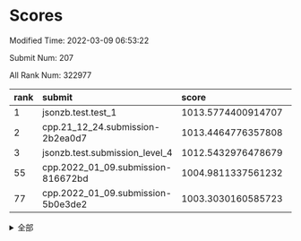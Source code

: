 # Scores

Modified Time: 2022-03-09 06:53:22

Submit Num: 207

All Rank Num: 322977

| rank |               submit               |       score        |       sigma        | pk_num |
| :--- | :--------------------------------- | :----------------- | :----------------- | :----- |
| 1    | jsonzb.test.test_1                 | 1013.5774400914707 | 0.8020533340509394 | 6246   |
| 2    | cpp.21_12_24.submission-2b2ea0d7   | 1013.4464776357808 | 0.7973199921651556 | 6239   |
| 3    | jsonzb.test.submission_level_4     | 1012.5432976478679 | 0.799336497705265  | 6245   |
| 55   | cpp.2022_01_09.submission-816672bd | 1004.9811337561232 | 0.7197392819278255 | 6247   |
| 77   | cpp.2022_01_09.submission-5b0e3de2 | 1003.3030160585723 | 0.7120721926092191 | 6242   |


<details>
<summary>全部</summary>

| rank |                 submit                 |       score        |       sigma        | pk_num |
| :--- | :------------------------------------- | :----------------- | :----------------- | :----- |
| 1    | jsonzb.test.test_1                     | 1013.5774400914707 | 0.8020533340509394 | 6246   |
| 2    | cpp.21_12_24.submission-2b2ea0d7       | 1013.4464776357808 | 0.7973199921651556 | 6239   |
| 3    | jsonzb.test.submission_level_4         | 1012.5432976478679 | 0.799336497705265  | 6245   |
| 4    | gobigger.level_3.submission_level_3_26 | 1011.6697227321744 | 0.77156809953916   | 6240   |
| 5    | gobigger.level_3.submission_level_3_1  | 1011.6035277734692 | 0.7745866115636241 | 6235   |
| 6    | gobigger.level_3.submission_level_3_5  | 1011.3775816501261 | 0.7921594306735216 | 6240   |
| 7    | gobigger.level_3.submission_level_3_14 | 1011.3519016952881 | 0.7594486870819489 | 6241   |
| 8    | gobigger.level_3.submission_level_3_33 | 1011.1251658511485 | 0.7775486579786587 | 6243   |
| 9    | gobigger.level_3.submission_level_3_10 | 1011.0612514566953 | 0.7747824855131126 | 6239   |
| 10   | gobigger.level_3.submission_level_3_9  | 1010.8677305657824 | 0.7425593716526427 | 6243   |
| 11   | gobigger.level_3.submission_level_3_18 | 1010.7632519628711 | 0.7979848110277472 | 6242   |
| 12   | gobigger.level_3.submission_level_3_46 | 1010.7017813754509 | 0.7649647717688427 | 6242   |
| 13   | gobigger.level_3.submission_level_3_2  | 1010.6696818936898 | 0.7596629199081212 | 6241   |
| 14   | gobigger.level_3.submission_level_3_6  | 1010.6162164775483 | 0.7573077834021594 | 6244   |
| 15   | gobigger.level_3.submission_level_3_19 | 1010.6009723680082 | 0.786263176873497  | 6239   |
| 16   | gobigger.level_3.submission_level_3_17 | 1010.574022626066  | 0.7603010256768501 | 6239   |
| 17   | gobigger.level_3.submission_level_3_48 | 1010.5604186634756 | 0.7681743529531528 | 6242   |
| 18   | gobigger.level_3.submission_level_3_11 | 1010.5389124092702 | 0.758845786905803  | 6244   |
| 19   | gobigger.level_3.submission_level_3_44 | 1010.519941707835  | 0.7718414840051677 | 6241   |
| 20   | gobigger.level_3.submission_level_3_40 | 1010.2648011666847 | 0.7650915697592116 | 6242   |
| 21   | gobigger.level_3.submission_level_3_21 | 1010.2614636680668 | 0.7550690173031244 | 6238   |
| 22   | gobigger.level_3.submission_level_3_47 | 1010.163398914615  | 0.7644662794005953 | 6243   |
| 23   | gobigger.level_3.submission_level_3_41 | 1010.1413674034642 | 0.778259082170174  | 6240   |
| 24   | gobigger.level_3.submission_level_3_31 | 1010.1253981151543 | 0.7546345661732272 | 6238   |
| 25   | gobigger.level_3.submission_level_3_27 | 1010.0793976936437 | 0.776063087192955  | 6242   |
| 26   | gobigger.level_3.submission_level_3_30 | 1010.065271738806  | 0.7654508946466604 | 6244   |
| 27   | gobigger.level_3.submission_level_3_45 | 1009.8333828500155 | 0.7653223866403146 | 6241   |
| 28   | gobigger.level_3.submission_level_3_12 | 1009.7650173903096 | 0.7421069757523631 | 6243   |
| 29   | gobigger.level_3.submission_level_3_28 | 1009.695460754876  | 0.7792555770424029 | 6243   |
| 30   | gobigger.level_3.submission_level_3_29 | 1009.6860278293453 | 0.7369025230211473 | 6241   |
| 31   | gobigger.level_3.submission_level_3_13 | 1009.6631410229064 | 0.7507448135305588 | 6240   |
| 32   | gobigger.level_3.submission_level_3_20 | 1009.6002700626084 | 0.7688605756456012 | 6241   |
| 33   | gobigger.level_3.submission_level_3_34 | 1009.575063334917  | 0.7666704988891341 | 6236   |
| 34   | gobigger.level_3.submission_level_3_7  | 1009.47246784543   | 0.754910563772174  | 6242   |
| 35   | gobigger.level_3.submission_level_3_37 | 1009.432825533017  | 0.7555043160528    | 6241   |
| 36   | gobigger.level_3.submission_level_3_8  | 1009.3696944887531 | 0.7330430528818793 | 6236   |
| 37   | gobigger.level_3.submission_level_3_0  | 1009.3517304860226 | 0.7414802636684994 | 6245   |
| 38   | gobigger.level_3.submission_level_3_25 | 1009.3413261724515 | 0.7433081208217979 | 6247   |
| 39   | gobigger.level_3.submission_level_3_3  | 1009.3345956488354 | 0.7446791625312381 | 6240   |
| 40   | gobigger.level_3.submission_level_3_23 | 1009.1667974575324 | 0.7504714949274556 | 6240   |
| 41   | gobigger.level_3.submission_level_3_43 | 1009.1651820307854 | 0.752759926571465  | 6244   |
| 42   | gobigger.level_3.submission_level_3_15 | 1009.10044798382   | 0.750896710593433  | 6241   |
| 43   | gobigger.level_3.submission_level_3_39 | 1009.0402915198791 | 0.7575651504489301 | 6242   |
| 44   | gobigger.level_3.submission_level_3_24 | 1009.001932743345  | 0.7602215633528658 | 6245   |
| 45   | gobigger.level_3.submission_level_3_4  | 1008.964888356437  | 0.7504236022031958 | 6242   |
| 46   | gobigger.level_3.submission_level_3_49 | 1008.9430480578014 | 0.7528673996009955 | 6233   |
| 47   | gobigger.level_3.submission_level_3_36 | 1008.7936029781289 | 0.7504636580724301 | 6239   |
| 48   | gobigger.level_3.submission_level_3_35 | 1008.7773954539776 | 0.7501863294650808 | 6240   |
| 49   | gobigger.level_3.submission_level_3_16 | 1008.4139205967413 | 0.7358758693058502 | 6238   |
| 50   | gobigger.level_3.submission_level_3_38 | 1008.4059877860051 | 0.7510955917446105 | 6242   |
| 51   | gobigger.level_3.submission_level_3_22 | 1008.3443370423898 | 0.7498384593220389 | 6236   |
| 52   | gobigger.level_3.submission_level_3_42 | 1008.1238457926123 | 0.7489901338902877 | 6240   |
| 53   | gobigger.level_3.submission_level_3_32 | 1008.060590871572  | 0.7372719982604058 | 6240   |
| 54   | gobigger.level_1.submission_level_1_37 | 1005.2112128505407 | 0.7116989701229659 | 6241   |
| 55   | cpp.2022_01_09.submission-816672bd     | 1004.9811337561232 | 0.7197392819278255 | 6247   |
| 56   | gobigger.level_1.submission_level_1_42 | 1004.6681448660929 | 0.7130782657127259 | 6238   |
| 57   | gobigger.level_1.submission_level_1_33 | 1004.4673484049922 | 0.7271565321241426 | 6240   |
| 58   | gobigger.level_1.submission_level_1_17 | 1004.3940109798212 | 0.7109769285871076 | 6241   |
| 59   | gobigger.level_1.submission_level_1_36 | 1004.3571235986    | 0.7191512630897691 | 6242   |
| 60   | gobigger.level_1.submission_level_1_11 | 1004.3344640047532 | 0.7205506371728636 | 6244   |
| 61   | gobigger.level_1.submission_level_1_38 | 1004.2860358659669 | 0.712699439140072  | 6235   |
| 62   | gobigger.level_1.submission_level_1_18 | 1004.2620391482096 | 0.7164420610632625 | 6243   |
| 63   | gobigger.level_1.submission_level_1_29 | 1004.1485067529775 | 0.7128300234155241 | 6239   |
| 64   | gobigger.level_1.submission_level_1_1  | 1004.039448609798  | 0.7022842457402159 | 6244   |
| 65   | gobigger.level_1.submission_level_1_20 | 1003.993497216989  | 0.7153560360247692 | 6235   |
| 66   | gobigger.level_1.submission_level_1_49 | 1003.9506756387634 | 0.7100293563863805 | 6246   |
| 67   | gobigger.level_1.submission_level_1_4  | 1003.9487646078668 | 0.7083574179157088 | 6236   |
| 68   | gobigger.level_1.submission_level_1_8  | 1003.9064715246262 | 0.7142545942445213 | 6245   |
| 69   | gobigger.level_1.submission_level_1_31 | 1003.8892416417749 | 0.7192097788081996 | 6239   |
| 70   | gobigger.level_1.submission_level_1_3  | 1003.7231898991341 | 0.7169613572524576 | 6239   |
| 71   | gobigger.level_1.submission_level_1_2  | 1003.5080193647597 | 0.7062880027410336 | 6237   |
| 72   | gobigger.level_1.submission_level_1_16 | 1003.4959932550287 | 0.7107970806155031 | 6242   |
| 73   | gobigger.level_1.submission_level_1_46 | 1003.4772381169372 | 0.7175278951431816 | 6242   |
| 74   | gobigger.level_1.submission_level_1_40 | 1003.3857281465181 | 0.7205748000902256 | 6240   |
| 75   | gobigger.level_1.submission_level_1_34 | 1003.3709400069595 | 0.7023465791097806 | 6240   |
| 76   | gobigger.level_1.submission_level_1_10 | 1003.3236328912581 | 0.7094786362500484 | 6243   |
| 77   | cpp.2022_01_09.submission-5b0e3de2     | 1003.3030160585723 | 0.7120721926092191 | 6242   |
| 78   | gobigger.level_1.submission_level_1_43 | 1003.3020326969266 | 0.7086336316883662 | 6242   |
| 79   | gobigger.level_1.submission_level_1_15 | 1003.3001196121054 | 0.7216625893641846 | 6244   |
| 80   | gobigger.level_1.submission_level_1_24 | 1003.2793139943326 | 0.7142315918997192 | 6239   |
| 81   | gobigger.level_1.submission_level_1_44 | 1003.2777101125425 | 0.7125371890440935 | 6240   |
| 82   | gobigger.level_1.submission_level_1_35 | 1003.2686658326504 | 0.7100037823330452 | 6237   |
| 83   | gobigger.level_1.submission_level_1_19 | 1003.2685457177246 | 0.7160893534994033 | 6242   |
| 84   | gobigger.level_1.submission_level_1_13 | 1003.2163302654899 | 0.7073553482715854 | 6242   |
| 85   | gobigger.level_1.submission_level_1_32 | 1003.17568589421   | 0.7226968237901555 | 6240   |
| 86   | gobigger.level_1.submission_level_1_28 | 1003.1650154693629 | 0.7205186465334128 | 6243   |
| 87   | gobigger.level_1.submission_level_1_25 | 1003.1533517358536 | 0.7235095543700578 | 6241   |
| 88   | gobigger.level_1.submission_level_1_0  | 1003.1453613680587 | 0.7140928069619646 | 6240   |
| 89   | gobigger.level_1.submission_level_1_5  | 1003.1233432994131 | 0.7243939888976034 | 6238   |
| 90   | gobigger.level_1.submission_level_1_14 | 1003.108461527074  | 0.7224241923881581 | 6241   |
| 91   | gobigger.level_1.submission_level_1_30 | 1003.0834507981822 | 0.723168556277812  | 6242   |
| 92   | gobigger.level_1.submission_level_1_22 | 1003.0279534158482 | 0.7159498955721303 | 6240   |
| 93   | gobigger.level_1.submission_level_1_47 | 1002.9880498376174 | 0.710729576313051  | 6239   |
| 94   | gobigger.level_1.submission_level_1_39 | 1002.9803301569332 | 0.7125632158613457 | 6245   |
| 95   | gobigger.level_1.submission_level_1_45 | 1002.9241457283388 | 0.7144915858611004 | 6245   |
| 96   | gobigger.level_1.submission_level_1_7  | 1002.8704240517021 | 0.7210925663427606 | 6242   |
| 97   | gobigger.level_1.submission_level_1_12 | 1002.8263067651493 | 0.706783560721164  | 6246   |
| 98   | gobigger.level_1.submission_level_1_23 | 1002.7385074072816 | 0.7250073985987401 | 6235   |
| 99   | gobigger.level_1.submission_level_1_21 | 1002.691168565693  | 0.7166113335322708 | 6237   |
| 100  | gobigger.level_1.submission_level_1_6  | 1002.6649932154372 | 0.7184126717120027 | 6242   |
| 101  | gobigger.level_1.submission_level_1_9  | 1002.5913955323897 | 0.7059591987297537 | 6240   |
| 102  | gobigger.level_1.submission_level_1_48 | 1002.0364536952599 | 0.7064896281098503 | 6243   |
| 103  | gobigger.level_1.submission_level_1_41 | 1001.8716286822794 | 0.7245215007041479 | 6243   |
| 104  | gobigger.level_1.submission_level_1_27 | 1001.7461706056662 | 0.7145243368248938 | 6245   |
| 105  | gobigger.level_1.submission_level_1_26 | 1001.5288259134368 | 0.7058922685747129 | 6242   |
| 106  | gobigger.random.submission_random_39   | 997.6079705344919  | 0.7105164423078002 | 6239   |
| 107  | gobigger.random.submission_random_20   | 997.5210231617905  | 0.7117325112401142 | 6237   |
| 108  | gobigger.random.submission_random_46   | 997.2068930166065  | 0.7000289061204537 | 6239   |
| 109  | gobigger.random.submission_random_23   | 996.9544318332875  | 0.7084114484263929 | 6237   |
| 110  | gobigger.random.submission_random_13   | 996.9104642884898  | 0.7003519350342273 | 6245   |
| 111  | gobigger.random.submission_random_7    | 996.7286503097845  | 0.708977652552143  | 6244   |
| 112  | gobigger.random.submission_random_28   | 996.5921990982619  | 0.7122650815275982 | 6244   |
| 113  | gobigger.random.submission_random_26   | 996.5826814787401  | 0.7156324561814478 | 6241   |
| 114  | gobigger.random.submission_random_17   | 996.5680191290618  | 0.7132935301399899 | 6241   |
| 115  | gobigger.random.submission_random_9    | 996.5366074619814  | 0.7282900671977578 | 6237   |
| 116  | gobigger.random.submission_random_49   | 996.52637308503    | 0.7062504088750485 | 6239   |
| 117  | gobigger.random.submission_random_36   | 996.5217649016801  | 0.7075838051181131 | 6245   |
| 118  | gobigger.random.submission_random_31   | 996.4709332764372  | 0.7092684977701477 | 6239   |
| 119  | gobigger.random.submission_random_5    | 996.4316007765391  | 0.7242910367586841 | 6238   |
| 120  | gobigger.random.submission_random_34   | 996.425217245135   | 0.7081333303569104 | 6243   |
| 121  | gobigger.random.submission_random_3    | 996.4015529388746  | 0.7311360513113856 | 6243   |
| 122  | gobigger.random.submission_random_8    | 996.3458683497768  | 0.715932130866411  | 6245   |
| 123  | gobigger.random.submission_random_42   | 996.2794192775754  | 0.7119085981966915 | 6242   |
| 124  | gobigger.random.submission_random_35   | 996.269497899519   | 0.7026054406637915 | 6244   |
| 125  | gobigger.random.submission_random_19   | 996.2418174381222  | 0.7191791536953829 | 6244   |
| 126  | gobigger.random.submission_random_15   | 996.2413958757658  | 0.7116874378092194 | 6242   |
| 127  | gobigger.random.submission_random_29   | 996.2361302567602  | 0.7041396401815239 | 6237   |
| 128  | gobigger.random.submission_random_24   | 996.2234982479044  | 0.7083867039604008 | 6245   |
| 129  | gobigger.random.submission_random_10   | 996.2063580075384  | 0.6988219862607357 | 6239   |
| 130  | gobigger.random.submission_random_6    | 996.1531070447935  | 0.7033521030676405 | 6239   |
| 131  | gobigger.random.submission_random_11   | 995.9417518756829  | 0.7172527444279619 | 6241   |
| 132  | gobigger.random.submission_random_0    | 995.9341533172164  | 0.7190719075568607 | 6239   |
| 133  | gobigger.random.submission_random_25   | 995.9200057025145  | 0.7186153443380886 | 6244   |
| 134  | gobigger.random.submission_random_12   | 995.850849199148   | 0.7116699935061653 | 6243   |
| 135  | gobigger.random.submission_random_41   | 995.7807687584943  | 0.7103805735493192 | 6240   |
| 136  | gobigger.random.submission_random_40   | 995.7721296088118  | 0.7077798213140069 | 6238   |
| 137  | gobigger.random.submission_random_1    | 995.7589282511885  | 0.7167509444940808 | 6241   |
| 138  | gobigger.random.submission_random_47   | 995.7514980299392  | 0.7083259624850212 | 6242   |
| 139  | gobigger.random.submission_random_27   | 995.7481316092881  | 0.7196516816602373 | 6241   |
| 140  | gobigger.random.submission_random_21   | 995.699699212808   | 0.7065136083608446 | 6244   |
| 141  | gobigger.random.submission_random_30   | 995.6712910171071  | 0.7108330607901241 | 6240   |
| 142  | gobigger.random.submission_random_18   | 995.6335493784611  | 0.711223539807587  | 6240   |
| 143  | gobigger.random.submission_random_16   | 995.5835978086537  | 0.7218110692877231 | 6247   |
| 144  | gobigger.random.submission_random_22   | 995.4702642097191  | 0.7345612302678626 | 6246   |
| 145  | gobigger.random.submission_random_44   | 995.3857273240503  | 0.7044010226112288 | 6236   |
| 146  | gobigger.random.submission_random_48   | 995.3704958506138  | 0.7178270155273762 | 6241   |
| 147  | gobigger.random.submission_random_14   | 995.3691013239725  | 0.7131116487591734 | 6241   |
| 148  | gobigger.random.submission_random_45   | 995.3571673718147  | 0.7110896845776121 | 6243   |
| 149  | gobigger.random.submission_random_37   | 995.3554427147718  | 0.7142634025220274 | 6244   |
| 150  | gobigger.random.submission_random_33   | 995.2801084142195  | 0.7283963658534954 | 6240   |
| 151  | gobigger.random.submission_random_32   | 995.2167452742214  | 0.7008286251353146 | 6240   |
| 152  | gobigger.random.submission_random_4    | 994.9787977633929  | 0.7225572575848307 | 6238   |
| 153  | gobigger.random.submission_random_2    | 994.93148107003    | 0.7020897546747261 | 6243   |
| 154  | gobigger.random.submission_random_38   | 994.8940524975383  | 0.7126314912352628 | 6240   |
| 155  | gobigger.random.submission_random_43   | 994.7017270109218  | 0.7284406764867006 | 6241   |
| 156  | gobigger.level_2.submission_level_2_2  | 994.0243540088517  | 0.7353992198926118 | 6241   |
| 157  | gobigger.level_2.submission_level_2_31 | 993.6520372153403  | 0.7495543705738456 | 6240   |
| 158  | gobigger.level_2.submission_level_2_13 | 993.5959461171032  | 0.7328637700426497 | 6243   |
| 159  | gobigger.level_2.submission_level_2_46 | 993.2110493129622  | 0.7358083749968498 | 6239   |
| 160  | gobigger.level_2.submission_level_2_30 | 993.1716075972328  | 0.7313624295845051 | 6241   |
| 161  | gobigger.level_2.submission_level_2_32 | 993.103275587572   | 0.7520890038613928 | 6236   |
| 162  | gobigger.level_2.submission_level_2_26 | 993.0693584917043  | 0.7423835894708103 | 6238   |
| 163  | gobigger.level_2.submission_level_2_12 | 992.9547580412952  | 0.7389594744675979 | 6243   |
| 164  | gobigger.level_2.submission_level_2_40 | 992.9503179083226  | 0.7347286536258647 | 6248   |
| 165  | gobigger.level_2.submission_level_2_36 | 992.9236313362725  | 0.7387914717865082 | 6246   |
| 166  | gobigger.level_2.submission_level_2_22 | 992.9084309618174  | 0.7279524034706973 | 6238   |
| 167  | gobigger.level_2.submission_level_2_7  | 992.845026238749   | 0.7319823538148383 | 6237   |
| 168  | gobigger.level_2.submission_level_2_18 | 992.8236800600868  | 0.7557202305391706 | 6244   |
| 169  | gobigger.level_2.submission_level_2_49 | 992.7140000122373  | 0.7606279474126733 | 6240   |
| 170  | gobigger.level_2.submission_level_2_4  | 992.7110438795437  | 0.737810525124958  | 6243   |
| 171  | gobigger.level_2.submission_level_2_10 | 992.688912858365   | 0.7379376144405744 | 6239   |
| 172  | gobigger.level_2.submission_level_2_9  | 992.6504886768817  | 0.7469152779994203 | 6242   |
| 173  | gobigger.level_2.submission_level_2_38 | 992.6426846433533  | 0.738659064061764  | 6244   |
| 174  | gobigger.level_2.submission_level_2_0  | 992.4207338027677  | 0.7583638003403028 | 6241   |
| 175  | gobigger.level_2.submission_level_2_42 | 992.3030484246666  | 0.7559476032273237 | 6239   |
| 176  | gobigger.level_2.submission_level_2_41 | 992.2140793179572  | 0.7379406029844074 | 6246   |
| 177  | gobigger.level_2.submission_level_2_34 | 992.192589384809   | 0.7337937568750842 | 6241   |
| 178  | gobigger.level_2.submission_level_2_14 | 992.1856709127156  | 0.757810641734093  | 6243   |
| 179  | gobigger.level_2.submission_level_2_16 | 992.1779889722823  | 0.7344435380293294 | 6244   |
| 180  | gobigger.level_2.submission_level_2_44 | 992.1647627085744  | 0.7788414823045536 | 6244   |
| 181  | gobigger.level_2.submission_level_2_33 | 992.0973333661849  | 0.7660382557636732 | 6242   |
| 182  | gobigger.level_2.submission_level_2_43 | 991.9961275332274  | 0.7489600698131852 | 6239   |
| 183  | gobigger.level_2.submission_level_2_5  | 991.9140419459575  | 0.7384999736483259 | 6239   |
| 184  | gobigger.level_2.submission_level_2_37 | 991.9128492666437  | 0.7475772127041247 | 6244   |
| 185  | gobigger.level_2.submission_level_2_19 | 991.8306266504416  | 0.737841491644603  | 6238   |
| 186  | gobigger.level_2.submission_level_2_17 | 991.809225935338   | 0.7543852797690126 | 6241   |
| 187  | gobigger.level_2.submission_level_2_20 | 991.7984679052965  | 0.7461569246350629 | 6240   |
| 188  | gobigger.level_2.submission_level_2_15 | 991.7360045689067  | 0.7447373416322056 | 6243   |
| 189  | gobigger.level_2.submission_level_2_23 | 991.7272960928796  | 0.7480276667725082 | 6240   |
| 190  | gobigger.level_2.submission_level_2_48 | 991.6949220632525  | 0.7593403545927129 | 6240   |
| 191  | gobigger.level_2.submission_level_2_47 | 991.6815301680331  | 0.7543457461289124 | 6238   |
| 192  | gobigger.level_2.submission_level_2_25 | 991.6598184798568  | 0.7387886638542679 | 6242   |
| 193  | gobigger.level_2.submission_level_2_21 | 991.5454802198096  | 0.7606409057144194 | 6243   |
| 194  | gobigger.level_2.submission_level_2_29 | 991.4879550709363  | 0.7503775238361198 | 6242   |
| 195  | gobigger.level_2.submission_level_2_28 | 991.350969177916   | 0.753107992784122  | 6243   |
| 196  | gobigger.level_2.submission_level_2_3  | 991.2359887910321  | 0.7630404186766517 | 6246   |
| 197  | gobigger.level_2.submission_level_2_27 | 991.2216707767702  | 0.767161899206492  | 6242   |
| 198  | gobigger.level_2.submission_level_2_1  | 991.1129004822353  | 0.7527041895645804 | 6239   |
| 199  | gobigger.level_2.submission_level_2_45 | 990.9878669325253  | 0.7727811616418341 | 6236   |
| 200  | gobigger.level_2.submission_level_2_35 | 990.9262216643746  | 0.7450980556880413 | 6240   |
| 201  | gobigger.level_2.submission_level_2_8  | 990.8889770603936  | 0.7671040531543905 | 6238   |
| 202  | gobigger.level_2.submission_level_2_11 | 990.7602028092252  | 0.7743737869416836 | 6242   |
| 203  | gobigger.level_2.submission_level_2_39 | 990.436054005655   | 0.7770186605344336 | 6238   |
| 204  | gobigger.level_2.submission_level_2_24 | 990.4222837981894  | 0.7521629113358754 | 6243   |
| 205  | gobigger.level_2.submission_level_2_6  | 990.1781928950624  | 0.7746066731247025 | 6243   |
| 206  | gobigger.none.submission_none_0        | 979.0090186317577  | 1.2019305854249533 | 6239   |
| 207  | gobigger.none.submission_none_1        | 976.475993419645   | 1.3936210997365963 | 6245   |

</details>
